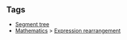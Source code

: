 
## Tags

* [Segment tree](/README.md#Segment_tree)
* [Mathematics](/README.md#Mathematics) > [Expression rearrangement](/README.md#Mathematics-Expression_rearrangement)
